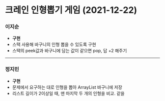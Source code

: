 # 크레인 인형뽑기 게임 (2021-12-22)

### 이지순
* **구현**
* 스택 사용해 바구니의 인형 뽑을 수 있도록 구현
* 스택의 peek값과 바구니에 담는 값이 같으면 pop, 답 +2 해주기
---
### 정지민
* **구현**
* 문제에서 요구하는 대로 인형을 뽑아 ArrayList 바구니에 저장
* 리스트 길이가 2이상일 때, 맨 마지막 두 개의 인형을 비교. 같을 

